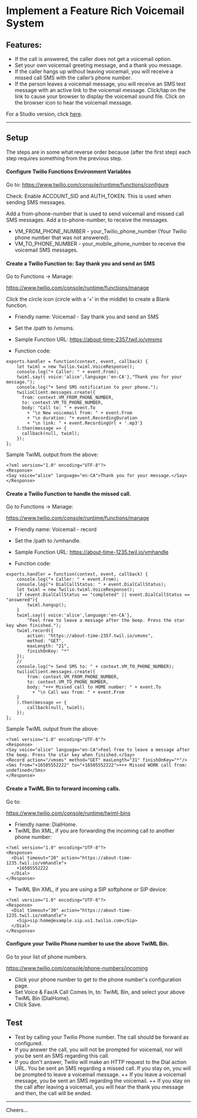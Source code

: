 # Implement a Feature Rich Voicemail System

## Features:

+ If the call is answered, the caller does not get a voicemail option.
+ Set your own voicemail greeting message, and a thank you message.
+ If the caller hangs up without leaving voicemail, you will receive a missed call SMS with the caller’s phone number.
+ If the person leaves a voicemail message, you will receive an SMS text message with an active link to the voicemail message. Click/tap on the link to cause your browser to display the voicemail sound file. Click on the browser icon to hear the voicemail message.

For a Studio version, click [here](https://github.com/tigerfarm/work/tree/master/studio/voicemail).

--------------------------------------------------------------------------------
## Setup

The steps are in some what reverse order because (after the first step) each step requires something from the previous step.

#### Configure Twilio Functions Environment Variables

Go to: https://www.twilio.com/console/runtime/functions/configure

Check: Enable ACCOUNT_SID and AUTH_TOKEN. This is used when sending SMS messages.

Add a from-phone-number that is used to send voicemail and missed call SMS messages.
Add a to-phone-number, to receive the messages.

+ VM_FROM_PHONE_NUMBER - your_Twilio_phone_number (Your Twilio phone number that was not answered).
+ VM_TO_PHONE_NUMBER - your_mobile_phone_number to receive the voicemail SMS messages.

#### Create a Twilio Function to: Say thank you and send an SMS

Go to Functions → Manage:

https://www.twilio.com/console/runtime/functions/manage

Click the circle icon (circle with a ‘+‘ in the middle) to create a Blank function.

+ Friendly name: Voicemail - Say thank you and send an SMS
+ Set the /path to /vmsms.
+ Sample Function URL:
https://about-time-2357.twil.io/vmsms

+ Function code:
````
exports.handler = function(context, event, callback) {
    let twiml = new Twilio.twiml.VoiceResponse();
    console.log("+ Caller: " + event.From);
    twiml.say({ voice:'alice',language:'en-CA'},"Thank you for your message.");
    console.log("+ Send SMS notification to your phone.");
    twilioClient.messages.create({
      from: context.VM_FROM_PHONE_NUMBER,
      to: context.VM_TO_PHONE_NUMBER,
      body: "Call to: " + event.To
        + "\n New voicemail from: " + event.From
        + "\n duration: "+ event.RecordingDuration
        + "\n link: " + event.RecordingUrl + '.mp3'}
    ).then(message => {
      callback(null, twiml);
   	});
};
````

Sample TwiML output from the above:
````
<?xml version="1.0" encoding="UTF-8"?>
<Response>
<Say voice="alice" language="en-CA">Thank you for your message.</Say>
</Response>
````

#### Create a Twilio Function to handle the missed call.

Go to Functions → Manage:

https://www.twilio.com/console/runtime/functions/manage

+ Friendly name: Voicemail - record
+ Set the /path to /vmhandle.
+ Sample Function URL:
https://about-time-1235.twil.io/vmhandle

+ Function code:
````
exports.handler = function(context, event, callback) {
    console.log("+ Caller: " + event.From);
    console.log("+ DialCallStatus: " + event.DialCallStatus);
    let twiml = new Twilio.twiml.VoiceResponse();
    if (event.DialCallStatus == "completed" || event.DialCallStatus == "answered"){
        twiml.hangup();
    }
    twiml.say({ voice:'alice',language:'en-CA'},
        "Feel free to leave a message after the beep. Press the star key when finished.");
    twiml.record({
        action: "https://about-time-2357.twil.io/vmsms",
        method: "GET",
        maxLength: "21",
        finishOnKey: "*"
    });
    //
    console.log("+ Send SMS to: " + context.VM_TO_PHONE_NUMBER);
    twilioClient.messages.create({
        from: context.VM_FROM_PHONE_NUMBER,
        to: context.VM_TO_PHONE_NUMBER,
        body: "+++ Missed call to HOME number: " + event.To
          + "\n Call was from: " + event.From
    }
    ).then(message => {
        callback(null, twiml);
    });
};
````
Sample TwiML output from the above:
````
<?xml version="1.0" encoding="UTF-8"?>
<Response>
<Say voice="alice" language="en-CA">Feel free to leave a message after the beep. Press the star key when finished.</Say>
<Record action="/vmsms" method="GET" maxLength="31" finishOnKey="*"/>
<Sms from="+16505552222" to="+16505552222">+++ Missed WORK call from: undefined</Sms>
</Response>
````

#### Create a TwiML Bin to forward incoming calls.

Go to:

https://www.twilio.com/console/runtime/twiml-bins

+ Friendly name: DialHome.
+ TwiML Bin XML, if you are forwarding the incoming call to another phone number:
````
<?xml version="1.0" encoding="UTF-8"?>
<Response>
  <Dial timeout="20" action="https://about-time-1235.twil.io/vmhandle">
    +16505552222
  </Dial>
</Response>
````
+ TwiML Bin XML, if you are using a SIP softphone or SIP device:
````
<?xml version="1.0" encoding="UTF-8"?>
<Response>
  <Dial timeout="30" action="https://about-time-1235.twil.io/vmhandle">
    <Sip>sip:home@example.sip.us1.twilio.com</Sip>
  </Dial>
</Response>
````
#### Configure your Twilio Phone number to use the above TwiML Bin.

Go to your list of phone numbers.

https://www.twilio.com/console/phone-numbers/incoming

+ Click your phone number to get to the phone number's configuration page.
+ Set Voice & Fax/A Call Comes In, to: TwiML Bin, and select your above TwiML Bin (DialHome).
+ Click Save.

## Test

+ Test by calling your Twilio Phone number. The call should be forward as configured.
+ If you answer the call, you will not be prompted for voicemail, nor will you be sent an SMS regarding this call.
+ If you don't answer,
Twilio will make an HTTP request to the Dial action URL.
You be sent an SMS regarding a missed call. If you stay on, you will be prompted to leave a voicemail message.
++ If you leave a voicemail message, you be sent an SMS regarding the voicemail.
++ If you stay on the call after leaving a voicemail, you will hear the thank you message and then, the call will be ended.

--------------------------------------------------------------------------------

Cheers...
